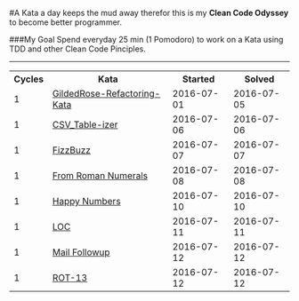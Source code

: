 #A Kata a day keeps the mud away
therefor this is my <b>Clean Code Odyssey</b> to become better programmer.

###My Goal
Spend everyday 25 min (1 Pomodoro) to work on a Kata using TDD and other Clean Code Pinciples.


<hr>	

<table border="0" style="width:100%;">
  <tr>
    <th>Cycles</th>
    <th>Kata</th>
     <th>Started</th>
    <th>Solved</th>
  </tr>
  
  <tr>
    <td>1</td>
    <td><a href="Katas/src/gildedrose/problem/README.md">
    GildedRose-Refactoring-Kata</a></td>
    <td>2016-07-01</td>
    <td>2016-07-05</td>
  </tr>
  
  <tr>
    <td>1</td>
    <td><a href="Katas/src/CSV_Tableizer/">
    CSV_Table-izer</a></td>
    <td>2016-07-06</td>
    <td>2016-07-06</td>
  </tr>
  
  <tr>
    <td>1</td>
    <td><a href="Katas/src/FizzBuzz/">
    FizzBuzz</a></td>
    <td>2016-07-07</td>
    <td>2016-07-07</td>
  </tr>
  
  <tr>
    <td>1</td>
    <td><a href="Katas/src/From_Roman_Numerals/">
    From Roman Numerals</a></td>
    <td>2016-07-08</td>
    <td>2016-07-08</td>
  </tr>
    
  
  <tr>
    <td>1</td>
    <td><a href="Katas/src/Happy_Numbers/">
    Happy Numbers</a></td>
    <td>2016-07-10</td>
    <td>2016-07-10</td>
  </tr>
    
  
  <tr>
    <td>1</td>
    <td><a href="Katas/src/LOC/">
    LOC</a></td>
    <td>2016-07-11</td>
    <td>2016-07-11</td>
  </tr>
  
  
  <tr>
    <td>1</td>
    <td><a href="Katas/src/Mail_Followup/">
    Mail Followup</a></td>
    <td>2016-07-12</td>
    <td>2016-07-12</td>
  </tr>
    
  <tr>
    <td>1</td>
    <td><a href="Katas/src/ROT">
    ROT-13</a></td>
    <td>2016-07-12</td>
    <td>2016-07-12</td>
  </tr>
    
    
</table>
